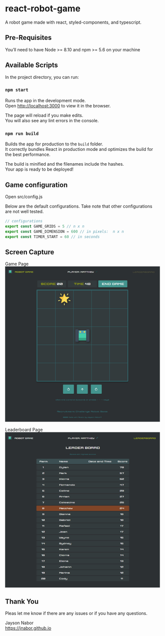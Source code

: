# react-robot-game

A robot game made with react, styled-components, and typescript.

## Pre-Requisites

You’ll need to have Node >= 8.10 and npm >= 5.6 on your machine

## Available Scripts

In the project directory, you can run:

### `npm start`

Runs the app in the development mode.<br />
Open [http://localhost:3000](http://localhost:3000) to view it in the browser.

The page will reload if you make edits.<br />
You will also see any lint errors in the console.

### `npm run build`

Builds the app for production to the `build` folder.<br />
It correctly bundles React in production mode and optimizes the build for the best performance.

The build is minified and the filenames include the hashes.<br />
Your app is ready to be deployed!

## Game configuration

Open src/config.js

Below are the default configurations. Take note that other configurations are not well tested.

```JavaScript
// configurations
export const GAME_GRIDS = 5 // n x n
export const GAME_DIMENSION = 600 // in pixels:  n x n
export const TIMER_START = 60 // in seconds
```

## Screen Capture

Game Page
![Image description](capture_game.jpg)

Leaderboard Page
![Image description](capture_leaderboard.jpg)

## Thank You

Pleas let me know if there are any issues or if you have any questions.

Jayson Nabor
<br />
https://jnabor.github.io
